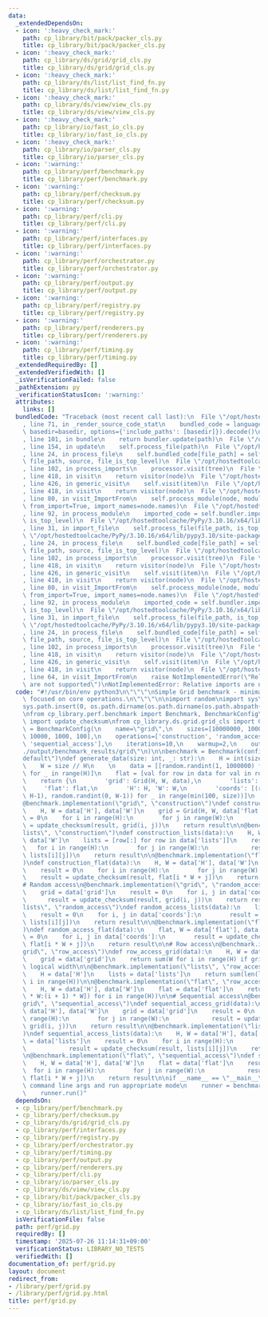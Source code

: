 ```yaml
---
data:
  _extendedDependsOn:
  - icon: ':heavy_check_mark:'
    path: cp_library/bit/pack/packer_cls.py
    title: cp_library/bit/pack/packer_cls.py
  - icon: ':heavy_check_mark:'
    path: cp_library/ds/grid/grid_cls.py
    title: cp_library/ds/grid/grid_cls.py
  - icon: ':heavy_check_mark:'
    path: cp_library/ds/list/list_find_fn.py
    title: cp_library/ds/list/list_find_fn.py
  - icon: ':heavy_check_mark:'
    path: cp_library/ds/view/view_cls.py
    title: cp_library/ds/view/view_cls.py
  - icon: ':heavy_check_mark:'
    path: cp_library/io/fast_io_cls.py
    title: cp_library/io/fast_io_cls.py
  - icon: ':heavy_check_mark:'
    path: cp_library/io/parser_cls.py
    title: cp_library/io/parser_cls.py
  - icon: ':warning:'
    path: cp_library/perf/benchmark.py
    title: cp_library/perf/benchmark.py
  - icon: ':warning:'
    path: cp_library/perf/checksum.py
    title: cp_library/perf/checksum.py
  - icon: ':warning:'
    path: cp_library/perf/cli.py
    title: cp_library/perf/cli.py
  - icon: ':warning:'
    path: cp_library/perf/interfaces.py
    title: cp_library/perf/interfaces.py
  - icon: ':warning:'
    path: cp_library/perf/orchestrator.py
    title: cp_library/perf/orchestrator.py
  - icon: ':warning:'
    path: cp_library/perf/output.py
    title: cp_library/perf/output.py
  - icon: ':warning:'
    path: cp_library/perf/registry.py
    title: cp_library/perf/registry.py
  - icon: ':warning:'
    path: cp_library/perf/renderers.py
    title: cp_library/perf/renderers.py
  - icon: ':warning:'
    path: cp_library/perf/timing.py
    title: cp_library/perf/timing.py
  _extendedRequiredBy: []
  _extendedVerifiedWith: []
  _isVerificationFailed: false
  _pathExtension: py
  _verificationStatusIcon: ':warning:'
  attributes:
    links: []
  bundledCode: "Traceback (most recent call last):\n  File \"/opt/hostedtoolcache/PyPy/3.10.16/x64/lib/pypy3.10/site-packages/onlinejudge_verify/documentation/build.py\"\
    , line 71, in _render_source_code_stat\n    bundled_code = language.bundle(stat.path,\
    \ basedir=basedir, options={'include_paths': [basedir]}).decode()\n  File \"/opt/hostedtoolcache/PyPy/3.10.16/x64/lib/pypy3.10/site-packages/onlinejudge_verify/languages/python.py\"\
    , line 101, in bundle\n    return bundler.update(path)\n  File \"/opt/hostedtoolcache/PyPy/3.10.16/x64/lib/pypy3.10/site-packages/onlinejudge_verify/languages/python_bundle.py\"\
    , line 154, in update\n    self.process_file(path)\n  File \"/opt/hostedtoolcache/PyPy/3.10.16/x64/lib/pypy3.10/site-packages/onlinejudge_verify/languages/python_bundle.py\"\
    , line 24, in process_file\n    self.bundled_code[file_path] = self.process_imports(tree,\
    \ file_path, source, file_is_top_level)\n  File \"/opt/hostedtoolcache/PyPy/3.10.16/x64/lib/pypy3.10/site-packages/onlinejudge_verify/languages/python_bundle.py\"\
    , line 102, in process_imports\n    processor.visit(tree)\n  File \"/opt/hostedtoolcache/PyPy/3.10.16/x64/lib/pypy3.10/ast.py\"\
    , line 418, in visit\n    return visitor(node)\n  File \"/opt/hostedtoolcache/PyPy/3.10.16/x64/lib/pypy3.10/ast.py\"\
    , line 426, in generic_visit\n    self.visit(item)\n  File \"/opt/hostedtoolcache/PyPy/3.10.16/x64/lib/pypy3.10/ast.py\"\
    , line 418, in visit\n    return visitor(node)\n  File \"/opt/hostedtoolcache/PyPy/3.10.16/x64/lib/pypy3.10/site-packages/onlinejudge_verify/languages/python_bundle.py\"\
    , line 80, in visit_ImportFrom\n    self.process_module(node, module_path, file_is_top_level,\
    \ from_import=True, import_names=node.names)\n  File \"/opt/hostedtoolcache/PyPy/3.10.16/x64/lib/pypy3.10/site-packages/onlinejudge_verify/languages/python_bundle.py\"\
    , line 92, in process_module\n    imported_code = self.bundler.import_file(module_path,\
    \ is_top_level)\n  File \"/opt/hostedtoolcache/PyPy/3.10.16/x64/lib/pypy3.10/site-packages/onlinejudge_verify/languages/python_bundle.py\"\
    , line 31, in import_file\n    self.process_file(file_path, is_top_level)\n  File\
    \ \"/opt/hostedtoolcache/PyPy/3.10.16/x64/lib/pypy3.10/site-packages/onlinejudge_verify/languages/python_bundle.py\"\
    , line 24, in process_file\n    self.bundled_code[file_path] = self.process_imports(tree,\
    \ file_path, source, file_is_top_level)\n  File \"/opt/hostedtoolcache/PyPy/3.10.16/x64/lib/pypy3.10/site-packages/onlinejudge_verify/languages/python_bundle.py\"\
    , line 102, in process_imports\n    processor.visit(tree)\n  File \"/opt/hostedtoolcache/PyPy/3.10.16/x64/lib/pypy3.10/ast.py\"\
    , line 418, in visit\n    return visitor(node)\n  File \"/opt/hostedtoolcache/PyPy/3.10.16/x64/lib/pypy3.10/ast.py\"\
    , line 426, in generic_visit\n    self.visit(item)\n  File \"/opt/hostedtoolcache/PyPy/3.10.16/x64/lib/pypy3.10/ast.py\"\
    , line 418, in visit\n    return visitor(node)\n  File \"/opt/hostedtoolcache/PyPy/3.10.16/x64/lib/pypy3.10/site-packages/onlinejudge_verify/languages/python_bundle.py\"\
    , line 80, in visit_ImportFrom\n    self.process_module(node, module_path, file_is_top_level,\
    \ from_import=True, import_names=node.names)\n  File \"/opt/hostedtoolcache/PyPy/3.10.16/x64/lib/pypy3.10/site-packages/onlinejudge_verify/languages/python_bundle.py\"\
    , line 92, in process_module\n    imported_code = self.bundler.import_file(module_path,\
    \ is_top_level)\n  File \"/opt/hostedtoolcache/PyPy/3.10.16/x64/lib/pypy3.10/site-packages/onlinejudge_verify/languages/python_bundle.py\"\
    , line 31, in import_file\n    self.process_file(file_path, is_top_level)\n  File\
    \ \"/opt/hostedtoolcache/PyPy/3.10.16/x64/lib/pypy3.10/site-packages/onlinejudge_verify/languages/python_bundle.py\"\
    , line 24, in process_file\n    self.bundled_code[file_path] = self.process_imports(tree,\
    \ file_path, source, file_is_top_level)\n  File \"/opt/hostedtoolcache/PyPy/3.10.16/x64/lib/pypy3.10/site-packages/onlinejudge_verify/languages/python_bundle.py\"\
    , line 102, in process_imports\n    processor.visit(tree)\n  File \"/opt/hostedtoolcache/PyPy/3.10.16/x64/lib/pypy3.10/ast.py\"\
    , line 418, in visit\n    return visitor(node)\n  File \"/opt/hostedtoolcache/PyPy/3.10.16/x64/lib/pypy3.10/ast.py\"\
    , line 426, in generic_visit\n    self.visit(item)\n  File \"/opt/hostedtoolcache/PyPy/3.10.16/x64/lib/pypy3.10/ast.py\"\
    , line 418, in visit\n    return visitor(node)\n  File \"/opt/hostedtoolcache/PyPy/3.10.16/x64/lib/pypy3.10/site-packages/onlinejudge_verify/languages/python_bundle.py\"\
    , line 64, in visit_ImportFrom\n    raise NotImplementedError(\"Relative imports\
    \ are not supported\")\nNotImplementedError: Relative imports are not supported\n"
  code: "#!/usr/bin/env python3\n\"\"\"\nSimple Grid benchmark - minimal overhead,\
    \ focused on core operations.\n\"\"\"\n\nimport random\nimport sys\nimport os\n\
    sys.path.insert(0, os.path.dirname(os.path.dirname(os.path.abspath(__file__))))\n\
    \nfrom cp_library.perf.benchmark import Benchmark, BenchmarkConfig\nfrom cp_library.perf.checksum\
    \ import update_checksum\nfrom cp_library.ds.grid.grid_cls import Grid\n\nconfig\
    \ = BenchmarkConfig(\n    name=\"grid\",\n    sizes=[10000000, 1000000, 100000,\
    \ 10000, 1000, 100],\n    operations=['construction', 'random_access', 'row_access',\
    \ 'sequential_access'],\n    iterations=10,\n    warmup=2,\n    output_dir=\"\
    ./output/benchmark_results/grid\"\n)\n\nbenchmark = Benchmark(config)\n\n@benchmark.data_generator(\"\
    default\")\ndef generate_data(size: int, _: str):\n    H = int(size ** 0.5)\n\
    \    W = size // H\n    \n    data = [[random.randint(1, 1000000) for _ in range(W)]\
    \ for _ in range(H)]\n    flat = [val for row in data for val in row]\n    \n\
    \    return {\n        'grid': Grid(H, W, data),\n        'lists': data,\n   \
    \     'flat': flat,\n        'H': H, 'W': W,\n        'coords': [(random.randint(0,\
    \ H-1), random.randint(0, W-1)) for _ in range(min(100, size))]\n    }\n\n# Construction\n\
    @benchmark.implementation(\"grid\", \"construction\")\ndef construction_grid(data):\n\
    \    H, W = data['H'], data['W']\n    grid = Grid(H, W, data['flat'])\n    result\
    \ = 0\n    for i in range(H):\n        for j in range(W):\n            result\
    \ = update_checksum(result, grid(i, j))\n    return result\n\n@benchmark.implementation(\"\
    lists\", \"construction\")\ndef construction_lists(data):\n    H, W = data['H'],\
    \ data['W']\n    lists = [row[:] for row in data['lists']]\n    result = 0\n \
    \   for i in range(H):\n        for j in range(W):\n            result = update_checksum(result,\
    \ lists[i][j])\n    return result\n\n@benchmark.implementation(\"flat\", \"construction\"\
    )\ndef construction_flat(data):\n    H, W = data['H'], data['W']\n    flat = data['flat'][:]\n\
    \    result = 0\n    for i in range(H):\n        for j in range(W):\n        \
    \    result = update_checksum(result, flat[i * W + j])\n    return result\n\n\
    # Random access\n@benchmark.implementation(\"grid\", \"random_access\")\ndef random_access_grid(data):\n\
    \    grid = data['grid']\n    result = 0\n    for i, j in data['coords']:\n  \
    \      result = update_checksum(result, grid(i, j))\n    return result\n\n@benchmark.implementation(\"\
    lists\", \"random_access\")\ndef random_access_lists(data):\n    lists = data['lists']\n\
    \    result = 0\n    for i, j in data['coords']:\n        result = update_checksum(result,\
    \ lists[i][j])\n    return result\n\n@benchmark.implementation(\"flat\", \"random_access\"\
    )\ndef random_access_flat(data):\n    flat, W = data['flat'], data['W']\n    result\
    \ = 0\n    for i, j in data['coords']:\n        result = update_checksum(result,\
    \ flat[i * W + j])\n    return result\n\n# Row access\n@benchmark.implementation(\"\
    grid\", \"row_access\")\ndef row_access_grid(data):\n    H, W = data['H'], data['W']\n\
    \    grid = data['grid']\n    return sum(W for i in range(H) if grid[i])  # Count\
    \ logical width\n\n@benchmark.implementation(\"lists\", \"row_access\")\ndef row_access_lists(data):\n\
    \    H = data['H']\n    lists = data['lists']\n    return sum(len(lists[i]) for\
    \ i in range(H))\n\n@benchmark.implementation(\"flat\", \"row_access\")\ndef row_access_flat(data):\n\
    \    H, W = data['H'], data['W']\n    flat = data['flat']\n    return sum(len(flat[i\
    \ * W:(i + 1) * W]) for i in range(H))\n\n# Sequential access\n@benchmark.implementation(\"\
    grid\", \"sequential_access\")\ndef sequential_access_grid(data):\n    H, W =\
    \ data['H'], data['W']\n    grid = data['grid']\n    result = 0\n    for i in\
    \ range(H):\n        for j in range(W):\n            result = update_checksum(result,\
    \ grid(i, j))\n    return result\n\n@benchmark.implementation(\"lists\", \"sequential_access\"\
    )\ndef sequential_access_lists(data):\n    H, W = data['H'], data['W']\n    lists\
    \ = data['lists']\n    result = 0\n    for i in range(H):\n        for j in range(W):\n\
    \            result = update_checksum(result, lists[i][j])\n    return result\n\
    \n@benchmark.implementation(\"flat\", \"sequential_access\")\ndef sequential_access_flat(data):\n\
    \    H, W = data['H'], data['W']\n    flat = data['flat']\n    result = 0\n  \
    \  for i in range(H):\n        for j in range(W):\n            result = update_checksum(result,\
    \ flat[i * W + j])\n    return result\n\nif __name__ == \"__main__\":\n    # Parse\
    \ command line args and run appropriate mode\n    runner = benchmark.parse_args()\n\
    \    runner.run()"
  dependsOn:
  - cp_library/perf/benchmark.py
  - cp_library/perf/checksum.py
  - cp_library/ds/grid/grid_cls.py
  - cp_library/perf/interfaces.py
  - cp_library/perf/registry.py
  - cp_library/perf/orchestrator.py
  - cp_library/perf/timing.py
  - cp_library/perf/output.py
  - cp_library/perf/renderers.py
  - cp_library/perf/cli.py
  - cp_library/io/parser_cls.py
  - cp_library/ds/view/view_cls.py
  - cp_library/bit/pack/packer_cls.py
  - cp_library/io/fast_io_cls.py
  - cp_library/ds/list/list_find_fn.py
  isVerificationFile: false
  path: perf/grid.py
  requiredBy: []
  timestamp: '2025-07-26 11:14:31+09:00'
  verificationStatus: LIBRARY_NO_TESTS
  verifiedWith: []
documentation_of: perf/grid.py
layout: document
redirect_from:
- /library/perf/grid.py
- /library/perf/grid.py.html
title: perf/grid.py
---
```

